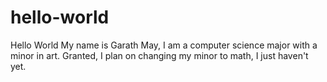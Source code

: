 # hello-world
Hello World 
My name is Garath May, I am a computer science major with a minor in art. Granted, I plan on changing my minor to math, I just haven't yet. 
